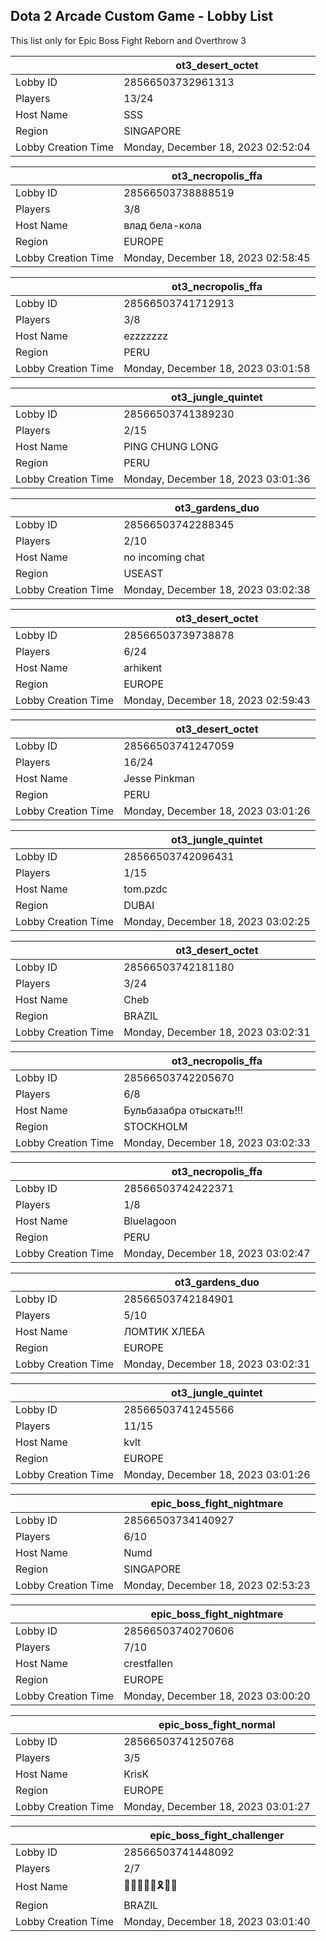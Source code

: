 ## Dota 2 Arcade Custom Game - Lobby List

This list only for Epic Boss Fight Reborn and Overthrow 3

|  | ot3_desert_octet |
| ------ | ------ |
| Lobby ID | 28566503732961313 |
| Players | 13/24 |
| Host Name | SSS |
| Region | SINGAPORE |
| Lobby Creation Time | Monday, December 18, 2023 02:52:04 |


|  | ot3_necropolis_ffa |
| ------ | ------ |
| Lobby ID | 28566503738888519 |
| Players | 3/8 |
| Host Name | влад бела-кола |
| Region | EUROPE |
| Lobby Creation Time | Monday, December 18, 2023 02:58:45 |


|  | ot3_necropolis_ffa |
| ------ | ------ |
| Lobby ID | 28566503741712913 |
| Players | 3/8 |
| Host Name | ezzzzzzz |
| Region | PERU |
| Lobby Creation Time | Monday, December 18, 2023 03:01:58 |


|  | ot3_jungle_quintet |
| ------ | ------ |
| Lobby ID | 28566503741389230 |
| Players | 2/15 |
| Host Name | PING CHUNG LONG |
| Region | PERU |
| Lobby Creation Time | Monday, December 18, 2023 03:01:36 |


|  | ot3_gardens_duo |
| ------ | ------ |
| Lobby ID | 28566503742288345 |
| Players | 2/10 |
| Host Name | no incoming chat |
| Region | USEAST |
| Lobby Creation Time | Monday, December 18, 2023 03:02:38 |


|  | ot3_desert_octet |
| ------ | ------ |
| Lobby ID | 28566503739738878 |
| Players | 6/24 |
| Host Name | arhikent |
| Region | EUROPE |
| Lobby Creation Time | Monday, December 18, 2023 02:59:43 |


|  | ot3_desert_octet |
| ------ | ------ |
| Lobby ID | 28566503741247059 |
| Players | 16/24 |
| Host Name | Jesse Pinkman |
| Region | PERU |
| Lobby Creation Time | Monday, December 18, 2023 03:01:26 |


|  | ot3_jungle_quintet |
| ------ | ------ |
| Lobby ID | 28566503742096431 |
| Players | 1/15 |
| Host Name | tom.pzdc |
| Region | DUBAI |
| Lobby Creation Time | Monday, December 18, 2023 03:02:25 |


|  | ot3_desert_octet |
| ------ | ------ |
| Lobby ID | 28566503742181180 |
| Players | 3/24 |
| Host Name | Cheb |
| Region | BRAZIL |
| Lobby Creation Time | Monday, December 18, 2023 03:02:31 |


|  | ot3_necropolis_ffa |
| ------ | ------ |
| Lobby ID | 28566503742205670 |
| Players | 6/8 |
| Host Name | Бульбазабра отыскать!!! |
| Region | STOCKHOLM |
| Lobby Creation Time | Monday, December 18, 2023 03:02:33 |


|  | ot3_necropolis_ffa |
| ------ | ------ |
| Lobby ID | 28566503742422371 |
| Players | 1/8 |
| Host Name | Bluelagoon |
| Region | PERU |
| Lobby Creation Time | Monday, December 18, 2023 03:02:47 |


|  | ot3_gardens_duo |
| ------ | ------ |
| Lobby ID | 28566503742184901 |
| Players | 5/10 |
| Host Name | ЛОМТИК ХЛЕБА |
| Region | EUROPE |
| Lobby Creation Time | Monday, December 18, 2023 03:02:31 |


|  | ot3_jungle_quintet |
| ------ | ------ |
| Lobby ID | 28566503741245566 |
| Players | 11/15 |
| Host Name | kvlt |
| Region | EUROPE |
| Lobby Creation Time | Monday, December 18, 2023 03:01:26 |


|  | epic_boss_fight_nightmare |
| ------ | ------ |
| Lobby ID | 28566503734140927 |
| Players | 6/10 |
| Host Name | Numd |
| Region | SINGAPORE |
| Lobby Creation Time | Monday, December 18, 2023 02:53:23 |


|  | epic_boss_fight_nightmare |
| ------ | ------ |
| Lobby ID | 28566503740270606 |
| Players | 7/10 |
| Host Name | crestfallen |
| Region | EUROPE |
| Lobby Creation Time | Monday, December 18, 2023 03:00:20 |


|  | epic_boss_fight_normal |
| ------ | ------ |
| Lobby ID | 28566503741250768 |
| Players | 3/5 |
| Host Name | KrisK |
| Region | EUROPE |
| Lobby Creation Time | Monday, December 18, 2023 03:01:27 |


|  | epic_boss_fight_challenger |
| ------ | ------ |
| Lobby ID | 28566503741448092 |
| Players | 2/7 |
| Host Name | 🙏🎵🌴🌞🎵🎗👢👢 |
| Region | BRAZIL |
| Lobby Creation Time | Monday, December 18, 2023 03:01:40 |



